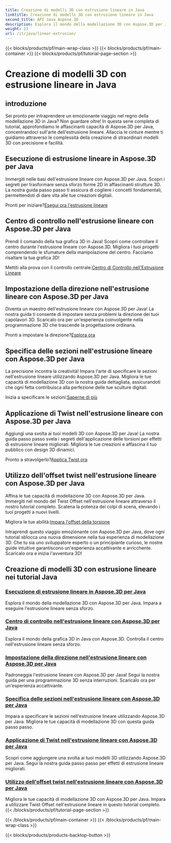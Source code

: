 ```yaml
---
title: Creazione di modelli 3D con estrusione lineare in Java
linktitle: Creazione di modelli 3D con estrusione lineare in Java
second_title: API Java Aspose.3D
description: Esplora il mondo della modellazione 3D con Aspose.3D per Java. Padroneggia l'estrusione lineare senza sforzo. Centro di controllo, imposta la direzione, specifica le sezioni, applica la torsione e altro ancora!
weight: 23
url: /it/java/linear-extrusion/
---
```


{{< blocks/products/pf/main-wrap-class >}}
{{< blocks/products/pf/main-container >}}
{{< blocks/products/pf/tutorial-page-section >}}

# Creazione di modelli 3D con estrusione lineare in Java

## introduzione


Sei pronto per intraprendere un emozionante viaggio nel regno della modellazione 3D in Java? Non guardare oltre! In questa serie completa di tutorial, approfondiamo le affascinanti capacità di Aspose.3D per Java, concentrandoci sull'arte dell'estrusione lineare. Allaccia le cinture mentre ti guidiamo attraverso le complessità della creazione di straordinari modelli 3D con precisione e facilità.

## Esecuzione di estrusione lineare in Aspose.3D per Java

Immergiti nelle basi dell'estrusione lineare con Aspose.3D per Java. Scopri i segreti per trasformare senza sforzo forme 2D in affascinanti strutture 3D. La nostra guida passo passo ti assicura di cogliere i concetti fondamentali, permettendoti di dare vita alle tue creazioni digitali.

 Pronti per iniziare?[Esegui ora l'estrusione lineare](./performing-linear-extrusion/)

## Centro di controllo nell'estrusione lineare con Aspose.3D per Java

Prendi il comando della tua grafica 3D in Java! Scopri come controllare il centro durante l'estrusione lineare con Aspose.3D. Migliora i tuoi progetti comprendendo le sfumature della manipolazione del centro. Facciamo risaltare la tua grafica 3D!

 Mettiti alla prova con il controllo centrale:[Centro di Controllo nell'Estrusione Lineare](./controlling-center/)

## Impostazione della direzione nell'estrusione lineare con Aspose.3D per Java

Diventa un maestro dell'estrusione lineare con Aspose.3D per Java! La nostra guida ti consente di impostare senza problemi la direzione dei tuoi capolavori 3D. Scaricalo ora per un'esperienza coinvolgente nella programmazione 3D che trascende la progettazione ordinaria.

 Pronti a impostare la direzione?[Esplora ora](./setting-direction/)

## Specifica delle sezioni nell'estrusione lineare con Aspose.3D per Java

La precisione incontra la creatività! Impara l'arte di specificare le sezioni nell'estrusione lineare utilizzando Aspose.3D per Java. Migliora le tue capacità di modellazione 3D con la nostra guida dettagliata, assicurandoti che ogni fetta contribuisca alla perfezione delle tue sculture digitali.

 Inizia a specificare le sezioni:[Saperne di più](./specifying-slices/)

## Applicazione di Twist nell'estrusione lineare con Aspose.3D per Java

Aggiungi una svolta ai tuoi modelli 3D con Aspose.3D per Java! La nostra guida passo passo svela i segreti dell'applicazione delle torsioni per effetti di estrusione lineare migliorati. Migliora le tue creazioni e affascina il tuo pubblico con design 3D dinamici.

 Pronto a stravolgerlo?[Applica Twist ora](./applying-twist/)

## Utilizzo dell'offset twist nell'estrusione lineare con Aspose.3D per Java

Affina le tue capacità di modellazione 3D con Aspose.3D per Java. Immergiti nel mondo del Twist Offset nell'estrusione lineare attraverso il nostro tutorial completo. Scatena la potenza dei colpi di scena, elevando i tuoi progetti a nuovi livelli.

 Migliora le tue abilità:[Impara l'offset della torsione](./using-twist-offset/)

Intraprendi questo viaggio emozionante con Aspose.3D per Java, dove ogni tutorial sblocca una nuova dimensione nella tua esperienza di modellazione 3D. Che tu sia uno sviluppatore esperto o un principiante curioso, le nostre guide intuitive garantiscono un'esperienza accattivante e arricchente. Scaricalo ora e inizia l'avventura 3D!
## Creazione di modelli 3D con estrusione lineare nei tutorial Java
### [Esecuzione di estrusione lineare in Aspose.3D per Java](./performing-linear-extrusion/)
Esplora il mondo della modellazione 3D con Aspose.3D per Java. Impara a eseguire l'estrusione lineare senza sforzo.
### [Centro di controllo nell'estrusione lineare con Aspose.3D per Java](./controlling-center/)
Esplora il mondo della grafica 3D in Java con Aspose.3D. Controlla il centro nell'estrusione lineare senza sforzo.
### [Impostazione della direzione nell'estrusione lineare con Aspose.3D per Java](./setting-direction/)
Padroneggia l'estrusione lineare con Aspose.3D per Java! Segui la nostra guida per una programmazione 3D senza interruzioni. Scaricalo ora per un'esperienza accattivante.
### [Specifica delle sezioni nell'estrusione lineare con Aspose.3D per Java](./specifying-slices/)
Impara a specificare le sezioni nell'estrusione lineare utilizzando Aspose.3D per Java. Migliora le tue capacità di modellazione 3D con questa guida passo passo.
### [Applicazione di Twist nell'estrusione lineare con Aspose.3D per Java](./applying-twist/)
Scopri come aggiungere una svolta ai tuoi modelli 3D utilizzando Aspose.3D per Java. Segui la nostra guida passo passo per effetti di estrusione lineare migliorati.
### [Utilizzo dell'offset twist nell'estrusione lineare con Aspose.3D per Java](./using-twist-offset/)
Migliora le tue capacità di modellazione 3D con Aspose.3D per Java. Impara a utilizzare Twist Offset nell'estrusione lineare in questo tutorial completo.
{{< /blocks/products/pf/tutorial-page-section >}}

{{< /blocks/products/pf/main-container >}}
{{< /blocks/products/pf/main-wrap-class >}}

{{< blocks/products/products-backtop-button >}}
